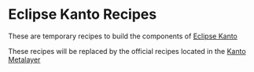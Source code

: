 # Eclipse Kanto Recipes

These are temporary recipes to build the components of [Eclipse Kanto](https://github.com/eclipse-kanto/)

These recipes will be replaced by the official recipes located in the [Kanto Metalayer](https://github.com/eclipse-kanto/meta-kanto)

